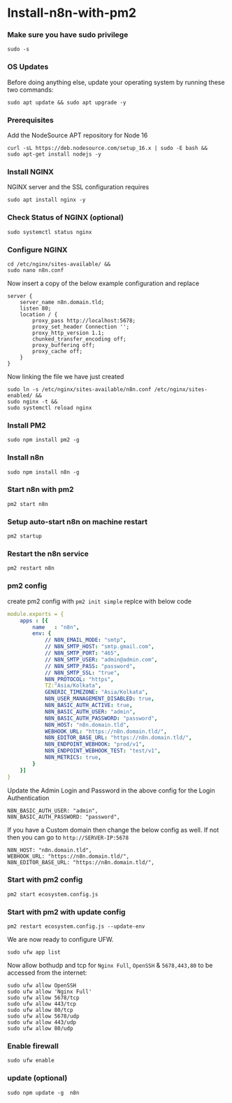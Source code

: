 # Install-n8n-with-pm2

### Make sure you have sudo privilege
```
sudo -s
```

### OS Updates
Before doing anything else, update your operating system by running these two commands:
```
sudo apt update && sudo apt upgrade -y
```

### Prerequisites
Add the NodeSource APT repository for Node 16
```
curl -sL https://deb.nodesource.com/setup_16.x | sudo -E bash &&
sudo apt-get install nodejs -y
```

### Install NGINX
NGINX server and the SSL configuration requires
```
sudo apt install nginx -y
```

### Check Status of NGINX (optional)
```
sudo systemctl status nginx
```

### Configure NGINX
```
cd /etc/nginx/sites-available/ &&
sudo nano n8n.conf
```
Now insert a copy of the below example configuration and replace
```
server {
    server_name n8n.domain.tld;
    listen 80;
    location / {
        proxy_pass http://localhost:5678;
        proxy_set_header Connection '';
        proxy_http_version 1.1;
        chunked_transfer_encoding off;
        proxy_buffering off;
        proxy_cache off;
    }
}
```

Now linking the file we have just created
```
sudo ln -s /etc/nginx/sites-available/n8n.conf /etc/nginx/sites-enabled/ &&
sudo nginx -t &&
sudo systemctl reload nginx
```

### Install PM2
```
sudo npm install pm2 -g
```
### Install n8n
```
sudo npm install n8n -g
```
### Start n8n with pm2
```
pm2 start n8n
```
### Setup auto-start n8n on machine restart
```
pm2 startup
```

### Restart the n8n service
```
pm2 restart n8n
```

### pm2 config
create pm2 config with `pm2 init simple` replce with below code

```yaml
module.exports = {
    apps : [{
        name   : "n8n",
        env: {
            // N8N_EMAIL_MODE: "smtp",
            // N8N_SMTP_HOST: "smtp.gmail.com",
            // N8N_SMTP_PORT: "465",
            // N8N_SMTP_USER: "admin@admin.com",
            // N8N_SMTP_PASS: "password",
            // N8N_SMTP_SSL: "true",
            N8N_PROTOCOL: "https",
            TZ:"Asia/Kolkata",
            GENERIC_TIMEZONE: "Asia/Kolkata",
            N8N_USER_MANAGEMENT_DISABLED: true,
            N8N_BASIC_AUTH_ACTIVE: true,
            N8N_BASIC_AUTH_USER: "admin",
            N8N_BASIC_AUTH_PASSWORD: "password",
            N8N_HOST: "n8n.domain.tld",
            WEBHOOK_URL: "https://n8n.domain.tld/",
            N8N_EDITOR_BASE_URL: "https://n8n.domain.tld/",
            N8N_ENDPOINT_WEBHOOK: "prod/v1",
            N8N_ENDPOINT_WEBHOOK_TEST: "test/v1",
            N8N_METRICS: true,
        }
    }]
}
```
Update the Admin Login and Password in the above config for the Login Authentication
```
N8N_BASIC_AUTH_USER: "admin",
N8N_BASIC_AUTH_PASSWORD: "password",
```
If you have a Custom domain then change the below config as well. If not then you can go to `http://SERVER-IP:5678`
```
N8N_HOST: "n8n.domain.tld",
WEBHOOK_URL: "https://n8n.domain.tld/",
N8N_EDITOR_BASE_URL: "https://n8n.domain.tld/",
```

### Start with pm2 config
```
pm2 start ecosystem.config.js
```

### Start with pm2 with update config
```
pm2 restart ecosystem.config.js --update-env
```

We are now ready to configure UFW.
```
sudo ufw app list
```

Now allow bothudp and tcp for `Nginx Full`, `OpenSSH` & `5678,443,80` to be accessed from the internet:
```
sudo ufw allow OpenSSH
sudo ufw allow 'Nginx Full'
sudo ufw allow 5678/tcp
sudo ufw allow 443/tcp
sudo ufw allow 80/tcp
sudo ufw allow 5678/udp
sudo ufw allow 443/udp
sudo ufw allow 80/udp
```

### Enable firewall
```
sudo ufw enable
```

### update (optional)
```
sudo npm update -g  n8n
```

